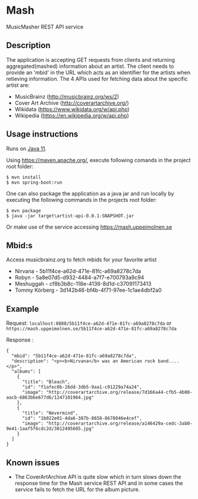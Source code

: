 # Mash
MusicMasher REST API service 

## Description
The application is accepting GET requests from clients and returning aggregated(mashed) information about an artist. The client needs to provide an 'mbid' in the URL which acts as an identifier for the artists when retieving information.
The 4 APIs used for fetching data about the specific artist are:
- MusicBrainz (http://musicbrainz.org/ws/2)
- Cover Art Archive (http://coverartarchive.org/)
- Wikidata (https://www.wikidata.org/w/api.php)
- Wikipedia (https://en.wikipedia.org/w/api.php)

## Usage instructions
Runs on [Java 11](https://www.oracle.com/java/technologies/downloads/#java11).

Using https://maven.apache.org/, execute following comands in the project root folder:
```
$ mvn install
$ mvn spring-boot:run
```
One can also package the application as a java jar and run locally by executing the following commands in the projects root folder:
```
$ mvn package
$ java -jar target\artist-api-0.0.1-SNAPSHOT.jar

``` 
Or make use of the service accessing https://mash.uppeimolnen.se

## Mbid:s
Access musicbrainz.org to fetch mbids for your favorite artist

* Nirvana - 5b11f4ce-a62d-471e-81fc-a69a8278c7da
* Robyn   - 5a8e07d5-d932-4484-a7f7-e700793a9c94
* Meshuggah - cf8b3b8c-118e-4136-8d1d-c37091173413
* Tommy Körberg - 3d142b46-bf4b-4f71-97ee-1c1ae4dbf2a0

## Example

Request:
`localhost:8080/5b11f4ce-a62d-471e-81fc-a69a8278c7da`
or
`https://mash.uppeimolnen.se/5b11f4ce-a62d-471e-81fc-a69a8278c7da`

Response : 
```
{
  "mbid": "5b11f4ce-a62d-471e-81fc-a69a8278c7da",
  "description": "<p><b>Nirvana</b> was an American rock band....</p>",
  "albums": [
    {
      "title": "Bleach",
      "id": "f1afec0b-26dd-3db5-9aa1-c91229a74a24",
      "image": "http://coverartarchive.org/release/7d166a44-cfb5-4b08-aacb-6863bbe677d6/1247101964.jpg"
    },
    {
      "title": "Nevermind",
      "id": "1b022e01-4da6-387b-8658-8678046e4cef",
      "image": "http://coverartarchive.org/release/a146429a-cedc-3ab0-9e41-1aaf5f6cdc2d/3012495605.jpg"
    }
  ]
}
```

## Known issues
* The CoverArtArchive API is quite slow which in turn slows down the response time for the Mash service REST API and in some cases the service fails to fetch the URL for the album picture.

